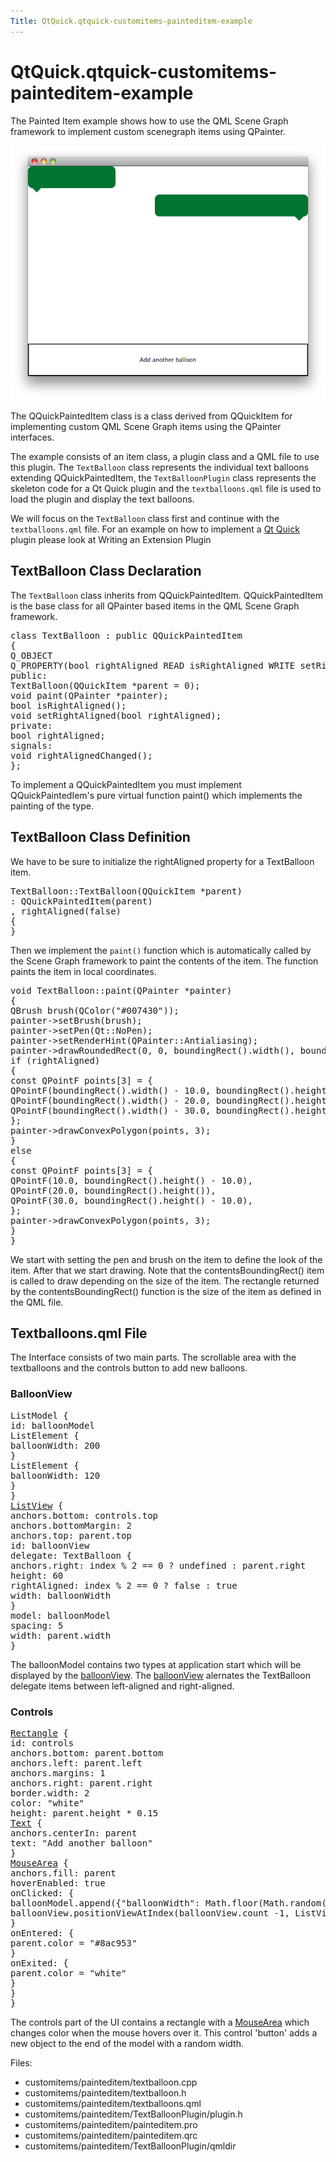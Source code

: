 ```yaml
---
Title: QtQuick.qtquick-customitems-painteditem-example
---
```


# QtQuick.qtquick-customitems-painteditem-example

<span class="subtitle"></span>
<!-- $$$customitems/painteditem-description -->
<p>The Painted Item example shows how to use the QML Scene Graph framework to implement custom scenegraph items using QPainter.</p>
<p class="centerAlign"><img src="../../../media/declarative-textballoons_example.png" alt="" /></p><p>The QQuickPaintedItem class is a class derived from QQuickItem for implementing custom QML Scene Graph items using the QPainter interfaces.</p>
<p>The example consists of an item class, a plugin class and a QML file to use this plugin. The <code>TextBalloon</code> class represents the individual text balloons extending QQuickPaintedItem, the <code>TextBalloonPlugin</code> class represents the skeleton code for a Qt Quick plugin and the <code>textballoons.qml</code> file is used to load the plugin and display the text balloons.</p>
<p>We will focus on the <code>TextBalloon</code> class first and continue with the <code>textballoons.qml</code> file. For an example on how to implement a <a href="QtQuick.qtquick-index.md">Qt Quick</a> plugin please look at Writing an Extension Plugin</p>
<h2 id="textballoon-class-declaration">TextBalloon Class Declaration</h2>
<p>The <code>TextBalloon</code> class inherits from QQuickPaintedItem. QQuickPaintedItem is the base class for all QPainter based items in the QML Scene Graph framework.</p>
<pre class="cpp"><span class="keyword">class</span> TextBalloon : <span class="keyword">public</span> <span class="type">QQuickPaintedItem</span>
{
Q_OBJECT
Q_PROPERTY(bool rightAligned READ isRightAligned WRITE setRightAligned NOTIFY rightAlignedChanged)
<span class="keyword">public</span>:
TextBalloon(<span class="type">QQuickItem</span> <span class="operator">*</span>parent <span class="operator">=</span> <span class="number">0</span>);
<span class="type">void</span> paint(<span class="type">QPainter</span> <span class="operator">*</span>painter);
bool isRightAligned();
<span class="type">void</span> setRightAligned(bool rightAligned);
<span class="keyword">private</span>:
bool rightAligned;
<span class="keyword">signals</span>:
<span class="type">void</span> rightAlignedChanged();
};</pre>
<p>To implement a QQuickPaintedItem you must implement QQuickPaintedIem's pure virtual function paint() which implements the painting of the type.</p>
<h2 id="textballoon-class-definition">TextBalloon Class Definition</h2>
<p>We have to be sure to initialize the rightAligned property for a TextBalloon item.</p>
<pre class="cpp">TextBalloon<span class="operator">::</span>TextBalloon(<span class="type">QQuickItem</span> <span class="operator">*</span>parent)
: <span class="type">QQuickPaintedItem</span>(parent)
<span class="operator">,</span> rightAligned(<span class="keyword">false</span>)
{
}</pre>
<p>Then we implement the <code>paint()</code> function which is automatically called by the Scene Graph framework to paint the contents of the item. The function paints the item in local coordinates.</p>
<pre class="cpp"><span class="type">void</span> TextBalloon<span class="operator">::</span>paint(<span class="type">QPainter</span> <span class="operator">*</span>painter)
{
<span class="type">QBrush</span> brush(<span class="type">QColor</span>(<span class="string">&quot;#007430&quot;</span>));
painter<span class="operator">-</span><span class="operator">&gt;</span>setBrush(brush);
painter<span class="operator">-</span><span class="operator">&gt;</span>setPen(<span class="type">Qt</span><span class="operator">::</span>NoPen);
painter<span class="operator">-</span><span class="operator">&gt;</span>setRenderHint(<span class="type">QPainter</span><span class="operator">::</span>Antialiasing);
painter<span class="operator">-</span><span class="operator">&gt;</span>drawRoundedRect(<span class="number">0</span><span class="operator">,</span> <span class="number">0</span><span class="operator">,</span> boundingRect()<span class="operator">.</span>width()<span class="operator">,</span> boundingRect()<span class="operator">.</span>height() <span class="operator">-</span> <span class="number">10</span><span class="operator">,</span> <span class="number">10</span><span class="operator">,</span> <span class="number">10</span>);
<span class="keyword">if</span> (rightAligned)
{
<span class="keyword">const</span> <span class="type">QPointF</span> points<span class="operator">[</span><span class="number">3</span><span class="operator">]</span> <span class="operator">=</span> {
<span class="type">QPointF</span>(boundingRect()<span class="operator">.</span>width() <span class="operator">-</span> <span class="number">10.0</span><span class="operator">,</span> boundingRect()<span class="operator">.</span>height() <span class="operator">-</span> <span class="number">10.0</span>)<span class="operator">,</span>
<span class="type">QPointF</span>(boundingRect()<span class="operator">.</span>width() <span class="operator">-</span> <span class="number">20.0</span><span class="operator">,</span> boundingRect()<span class="operator">.</span>height())<span class="operator">,</span>
<span class="type">QPointF</span>(boundingRect()<span class="operator">.</span>width() <span class="operator">-</span> <span class="number">30.0</span><span class="operator">,</span> boundingRect()<span class="operator">.</span>height() <span class="operator">-</span> <span class="number">10.0</span>)<span class="operator">,</span>
};
painter<span class="operator">-</span><span class="operator">&gt;</span>drawConvexPolygon(points<span class="operator">,</span> <span class="number">3</span>);
}
<span class="keyword">else</span>
{
<span class="keyword">const</span> <span class="type">QPointF</span> points<span class="operator">[</span><span class="number">3</span><span class="operator">]</span> <span class="operator">=</span> {
<span class="type">QPointF</span>(<span class="number">10.0</span><span class="operator">,</span> boundingRect()<span class="operator">.</span>height() <span class="operator">-</span> <span class="number">10.0</span>)<span class="operator">,</span>
<span class="type">QPointF</span>(<span class="number">20.0</span><span class="operator">,</span> boundingRect()<span class="operator">.</span>height())<span class="operator">,</span>
<span class="type">QPointF</span>(<span class="number">30.0</span><span class="operator">,</span> boundingRect()<span class="operator">.</span>height() <span class="operator">-</span> <span class="number">10.0</span>)<span class="operator">,</span>
};
painter<span class="operator">-</span><span class="operator">&gt;</span>drawConvexPolygon(points<span class="operator">,</span> <span class="number">3</span>);
}
}</pre>
<p>We start with setting the pen and brush on the item to define the look of the item. After that we start drawing. Note that the contentsBoundingRect() item is called to draw depending on the size of the item. The rectangle returned by the contentsBoundingRect() function is the size of the item as defined in the QML file.</p>
<h2 id="textballoons-qml-file">Textballoons.qml File</h2>
<p>The Interface consists of two main parts. The scrollable area with the textballoons and the controls button to add new balloons.</p>
<h3 >BalloonView</h3>
<pre class="qml"><span class="type">ListModel</span> {
<span class="name">id</span>: <span class="name">balloonModel</span>
<span class="type">ListElement</span> {
<span class="name">balloonWidth</span>: <span class="number">200</span>
}
<span class="type">ListElement</span> {
<span class="name">balloonWidth</span>: <span class="number">120</span>
}
}
<span class="type"><a href="QtQuick.ListView.md">ListView</a></span> {
<span class="name">anchors</span>.bottom: <span class="name">controls</span>.<span class="name">top</span>
<span class="name">anchors</span>.bottomMargin: <span class="number">2</span>
<span class="name">anchors</span>.top: <span class="name">parent</span>.<span class="name">top</span>
<span class="name">id</span>: <span class="name">balloonView</span>
<span class="name">delegate</span>: <span class="name">TextBalloon</span> {
<span class="name">anchors</span>.right: <span class="name">index</span> <span class="operator">%</span> <span class="number">2</span> <span class="operator">==</span> <span class="number">0</span> ? <span class="name">undefined</span> : <span class="name">parent</span>.<span class="name">right</span>
<span class="name">height</span>: <span class="number">60</span>
<span class="name">rightAligned</span>: <span class="name">index</span> <span class="operator">%</span> <span class="number">2</span> <span class="operator">==</span> <span class="number">0</span> ? <span class="number">false</span> : <span class="number">true</span>
<span class="name">width</span>: <span class="name">balloonWidth</span>
}
<span class="name">model</span>: <span class="name">balloonModel</span>
<span class="name">spacing</span>: <span class="number">5</span>
<span class="name">width</span>: <span class="name">parent</span>.<span class="name">width</span>
}</pre>
<p>The balloonModel contains two types at application start which will be displayed by the <a href="QtQuick.customitems-painteditem/#balloonview">balloonView</a>. The <a href="QtQuick.customitems-painteditem/#balloonview">balloonView</a> alernates the TextBalloon delegate items between left-aligned and right-aligned.</p>
<h3 >Controls</h3>
<pre class="qml"><span class="type"><a href="QtQuick.Rectangle.md">Rectangle</a></span> {
<span class="name">id</span>: <span class="name">controls</span>
<span class="name">anchors</span>.bottom: <span class="name">parent</span>.<span class="name">bottom</span>
<span class="name">anchors</span>.left: <span class="name">parent</span>.<span class="name">left</span>
<span class="name">anchors</span>.margins: <span class="number">1</span>
<span class="name">anchors</span>.right: <span class="name">parent</span>.<span class="name">right</span>
<span class="name">border</span>.width: <span class="number">2</span>
<span class="name">color</span>: <span class="string">&quot;white&quot;</span>
<span class="name">height</span>: <span class="name">parent</span>.<span class="name">height</span> <span class="operator">*</span> <span class="number">0.15</span>
<span class="type"><a href="QtQuick.Text.md">Text</a></span> {
<span class="name">anchors</span>.centerIn: <span class="name">parent</span>
<span class="name">text</span>: <span class="string">&quot;Add another balloon&quot;</span>
}
<span class="type"><a href="QtQuick.MouseArea.md">MouseArea</a></span> {
<span class="name">anchors</span>.fill: <span class="name">parent</span>
<span class="name">hoverEnabled</span>: <span class="number">true</span>
<span class="name">onClicked</span>: {
<span class="name">balloonModel</span>.<span class="name">append</span>({&quot;balloonWidth&quot;: <span class="name">Math</span>.<span class="name">floor</span>(<span class="name">Math</span>.<span class="name">random</span>() <span class="operator">*</span> <span class="number">200</span> <span class="operator">+</span> <span class="number">100</span>)})
<span class="name">balloonView</span>.<span class="name">positionViewAtIndex</span>(<span class="name">balloonView</span>.<span class="name">count</span> <span class="operator">-</span><span class="number">1</span>, <span class="name">ListView</span>.<span class="name">End</span>)
}
<span class="name">onEntered</span>: {
<span class="name">parent</span>.<span class="name">color</span> <span class="operator">=</span> <span class="string">&quot;#8ac953&quot;</span>
}
<span class="name">onExited</span>: {
<span class="name">parent</span>.<span class="name">color</span> <span class="operator">=</span> <span class="string">&quot;white&quot;</span>
}
}
}</pre>
<p>The controls part of the UI contains a rectangle with a <a href="QtQuick.MouseArea.md">MouseArea</a> which changes color when the mouse hovers over it. This control 'button' adds a new object to the end of the model with a random width.</p>
<p>Files:</p>
<ul>
<li>customitems/painteditem/textballoon.cpp</li>
<li>customitems/painteditem/textballoon.h</li>
<li>customitems/painteditem/textballoons.qml</li>
<li>customitems/painteditem/TextBalloonPlugin/plugin.h</li>
<li>customitems/painteditem/painteditem.pro</li>
<li>customitems/painteditem/painteditem.qrc</li>
<li>customitems/painteditem/TextBalloonPlugin/qmldir</li>
</ul>
<!-- @@@customitems/painteditem -->
